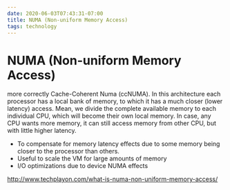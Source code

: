 ```yaml
---
date: 2020-06-03T07:43:31-07:00
title: NUMA (Non-uniform Memory Access)
tags: technology
---
```


# NUMA (Non-uniform Memory Access)

more correctly Cache-Coherent Numa (ccNUMA). In this architecture each processor has a local bank of memory, to which it has a much closer (lower latency) access. Mean, we divide the complete available memory to each individual CPU, which will become their own local memory. In case, any CPU wants more memory, it can still access memory from other CPU, but with little higher latency.

* To compensate for memory latency effects due to some memory being closer to the processor than others.
* Useful to scale the VM for large amounts of memory
* I/O optimizations due to device NUMA effects

http://www.techplayon.com/what-is-numa-non-uniform-memory-access/
